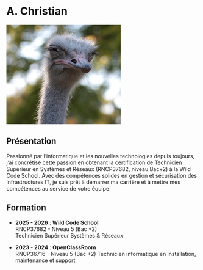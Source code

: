 
# A. Christian

![Photo de profil](https://github.com/christianwildcodeschool-dotcom/CV/blob/main/photo.jpg)

## Présentation

Passionné par l’informatique et les nouvelles technologies depuis toujours, j’ai concrétisé cette passion en obtenant la certification de Technicien Supérieur en Systèmes et Réseaux (RNCP37682, niveau Bac+2) à la Wild Code School. Avec des compétences solides en gestion et sécurisation des infrastructures IT, je suis prêt à démarrer ma carrière et à mettre mes compétences au service de votre équipe.

## Formation

- **2025 - 2026** : **Wild Code School**  
    RNCP37682 - Niveau 5 (Bac +2)  
    Technicien Supérieur Systèmes & Réseaux
    
- **2023 - 2024** : **OpenClassRoom**  
    RNCP36716 - Niveau 5 (Bac +2)
	Technicien informatique en installation, maintenance et support
